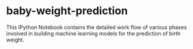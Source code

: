 
baby-weight-prediction
======================

This IPython Notebook contains the detailed work flow of various phases involved in building machine learning models for the prediction of birth weight.
